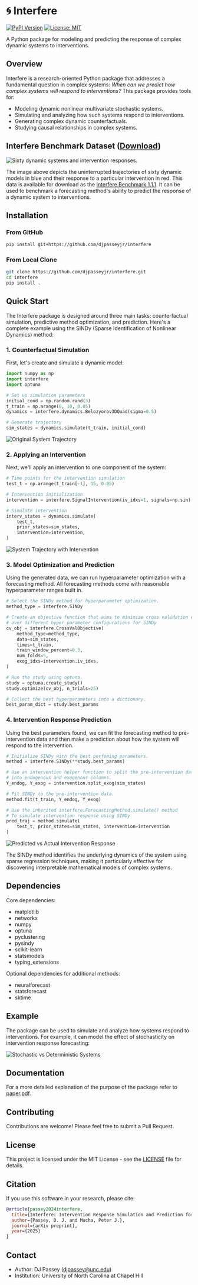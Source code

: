 # 🌀 Interfere

[![PyPI Version](https://img.shields.io/pypi/v/interfere)](https://pypi.org/project/interfere/) [![License: MIT](https://img.shields.io/badge/License-MIT-yellow.svg)](https://opensource.org/licenses/MIT)

A Python package for modeling and predicting the response of complex dynamic systems to interventions.

## Overview

Interfere is a research-oriented Python package that addresses a fundamental question in complex systems: *When can we predict how complex systems will respond to interventions?* This package provides tools for:

- Modeling dynamic nonlinear multivariate stochastic systems.
- Simulating and analyzing how such systems respond to interventions.
- Generating complex dynamic counterfactuals.
- Studying causal relationships in complex systems.

## Interfere Benchmark Dataset ([Download](https://drive.google.com/file/d/19_Ha-D8Kb1fFJ_iECU62eawbeuCpeV_g/view?usp=sharing))

![Sixty dynamic systems and intervention responses.](images/sixty_models.png)

The image above depicts the uninterrupted trajectories of sixty dynamic models
in blue and their response to a particular intervention in red. This data is
available for download as the [Interfere Benchmark
1.1.1](https://drive.google.com/file/d/19_Ha-D8Kb1fFJ_iECU62eawbeuCpeV_g/view?usp=sharing). It can be used to benchmark a forecasting method's ability to predict the
response of a dynamic system to interventions.

## Installation

### From GitHub

```bash
pip install git+https://github.com/djpasseyjr/interfere
```

### From Local Clone

```bash
git clone https://github.com/djpasseyjr/interfere.git
cd interfere
pip install .
```

## Quick Start

The Interfere package is designed around three main tasks: counterfactual simulation, predictive method optimization, and prediction. Here's a complete example using the SINDy (Sparse Identification of Nonlinear Dynamics) method:

### 1. Counterfactual Simulation

First, let's create and simulate a dynamic model:

```python
import numpy as np
import interfere
import optuna

# Set up simulation parameters
initial_cond = np.random.rand(3)
t_train = np.arange(0, 10, 0.05)
dynamics = interfere.dynamics.Belozyorov3DQuad(sigma=0.5)

# Generate trajectory
sim_states = dynamics.simulate(t_train, initial_cond)
```

![Original System Trajectory](images/original_trajectory.png)

### 2. Applying an Intervention

Next, we'll apply an intervention to one component of the system:

```python
# Time points for the intervention simulation
test_t = np.arange(t_train[-1], 15, 0.05)

# Intervention initialization
intervention = interfere.SignalIntervention(iv_idxs=1, signals=np.sin)

# Simulate intervention
interv_states = dynamics.simulate(
    test_t,
    prior_states=sim_states,
    intervention=intervention,
)
```

![System Trajectory with Intervention](images/intervention_effect.png)

### 3. Model Optimization and Prediction

Using the generated data, we can run hyperparameter optimization with a
forecasting method. All forecasting methods come with reasonable hyperparameter
ranges built in.

```python
# Select the SINDy method for hyperparameter optimization.
method_type = interfere.SINDy

# Create an objective function that aims to minimize cross validation error
# over different hyper parameter configurations for SINDy
cv_obj = interfere.CrossValObjective(
    method_type=method_type,
    data=sim_states,
    times=t_train,
    train_window_percent=0.3,
    num_folds=5,
    exog_idxs=intervention.iv_idxs,
)

# Run the study using optuna.
study = optuna.create_study()
study.optimize(cv_obj, n_trials=25)

# Collect the best hyperparameters into a dictionary.
best_param_dict = study.best_params
```

### 4. Intervention Response Prediction

Using the best parameters found, we can fit the forecasting method to
pre-intervention data and then make a prediction about how the system will
respond to the intervention.

```python
# Initialize SINDy with the best perfoming parameters.
method = interfere.SINDy(**study.best_params)

# Use an intervention helper function to split the pre-intervention data
# into endogenous and exogenous columns.
Y_endog, Y_exog = intervention.split_exog(sim_states)

# Fit SINDy to the pre-intervention data.
method.fit(t_train, Y_endog, Y_exog)

# Use the inherited interfere.ForecastingMethod.simulate() method
# To simulate intervention response using SINDy
pred_traj = method.simulate(
    test_t, prior_states=sim_states, intervention=intervention
)
```

![Predicted vs Actual Intervention Response](images/prediction_comparison.png)

The SINDy method identifies the underlying dynamics of the system using sparse regression techniques, making it particularly effective for discovering interpretable mathematical models of complex systems.

## Dependencies

Core dependencies:

- matplotlib
- networkx
- numpy
- optuna
- pyclustering
- pysindy
- scikit-learn
- statsmodels
- typing_extensions

Optional dependencies for additional methods:

- neuralforecast
- statsforecast
- sktime

## Example

The package can be used to simulate and analyze how systems respond to interventions. For example, it can model the effect of stochasticity on intervention response forecasting:

![Stochastic vs Deterministic Systems](https://github.com/djpasseyjr/interfere/blob/c7090043aec4a984a45517794d266df4eb105f79/images/det_v_stoch.png?raw=true)

## Documentation

For a more detailed explanation of the purpose of the package refer to [paper.pdf](paper.pdf).

## Contributing

Contributions are welcome! Please feel free to submit a Pull Request.

## License

This project is licensed under the MIT License - see the [LICENSE](LICENSE) file for details.

## Citation

If you use this software in your research, please cite:

```bibtex
@article{passey2024interfere,
  title={Interfere: Intervention Response Simulation and Prediction for Stochastic Nonlinear Dynamics},
  author={Passey, D. J. and Mucha, Peter J.},
  journal={arXiv preprint},
  year={2025}
}
```

## Contact

- Author: DJ Passey (djpassey@unc.edu)
- Institution: University of North Carolina at Chapel Hill
